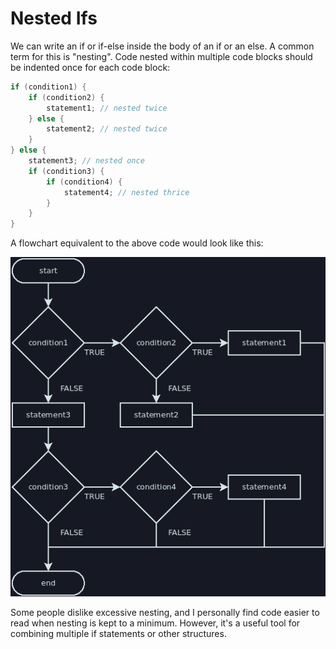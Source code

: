 # Nested Ifs

We can write an if or if-else inside the body of an if or an else. A common term
for this is "nesting". Code nested within multiple code blocks should be
indented once for each code block:

```java
if (condition1) {
    if (condition2) {
        statement1; // nested twice
    } else {
        statement2; // nested twice
    }
} else {
    statement3; // nested once
    if (condition3) {
        if (condition4) {
            statement4; // nested thrice
        }
    }
}
```

A flowchart equivalent to the above code would look like this:

![Flowchart: Nested Ifs](../dia/if/nested.png)

Some people dislike excessive nesting, and I personally find code easier to read
when nesting is kept to a minimum. However, it's a useful tool for combining
multiple if statements or other structures.
